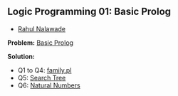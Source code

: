 ## Logic Programming 01: Basic Prolog

- [Rahul Nalawade](https://github.com/rahul1947)

**Problem:** [Basic Prolog](https://github.com/rahul1947/Logic-Programming/blob/master/LogProg%2001%20Basic%20Prolog/01%20Basic%20Prolog.pdf) 

**Solution:** 
- Q1 to Q4: [family.pl](https://github.com/rahul1947/Logic-Programming/blob/master/LogProg%2001%20Basic%20Prolog/family.pl)
- Q5: [Search Tree](https://github.com/rahul1947/Logic-Programming/blob/master/LogProg%2001%20Basic%20Prolog/Question%2005%20-%20SearchTree.jpeg) 
- Q6: [Natural Numbers](https://github.com/rahul1947/Logic-Programming/blob/master/LogProg%2001%20Basic%20Prolog/naturalNo.pl) 

